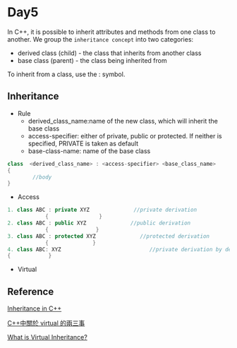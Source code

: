 # Day5

In C++, it is possible to inherit attributes and methods from one class to another. We group the ``inheritance concept`` into two categories:

- derived class (child) - the class that inherits from another class
- base class (parent) - the class being inherited from

To inherit from a class, use the : symbol.

## Inheritance

- Rule
  - derived_class_name:name of the new class, which will inherit the base class
  - access-specifier: either of private, public or protected. If neither is specified, PRIVATE is taken as default
  - base-class-name: name of the base class

```cpp
class  <derived_class_name> : <access-specifier> <base_class_name>
{
        //body
}
```

- Access

```cpp
1. class ABC : private XYZ              //private derivation
            {                }
2. class ABC : public XYZ              //public derivation
            {               }
3. class ABC : protected XYZ              //protected derivation
            {              }
4. class ABC: XYZ                            //private derivation by default
{            }
```

- Virtual

## Reference

[Inheritance in C++](https://www.geeksforgeeks.org/inheritance-in-c/)

[C++中關於 virtual 的兩三事](https://medium.com/theskyisblue/c-%E4%B8%AD%E9%97%9C%E6%96%BC-virtual-%E7%9A%84%E5%85%A9%E4%B8%89%E4%BA%8B-1b4e2a2dc373)

[What is Virtual Inheritance?](https://www.freecodecamp.org/news/what-is-virtual-inheritance/)
